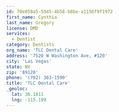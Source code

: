 ```yaml
---
id: 70e858a5-5945-4b58-b8be-a1156f9f1972
first_name: Cynthia
last_name: Gregory
license: DMD
services:
  - Dentist
category: Dentists
org_name: 'TLC Dental Care'
address: '7520 W Washington Ave, #120'
city: 'Las Vegas'
state: NV
zip: '89128'
phone: '(702) 363-1590'
title: 'TLC Dental Care'
_geoloc:
  lat: 36.1811
  lng: -115.199
---
```

